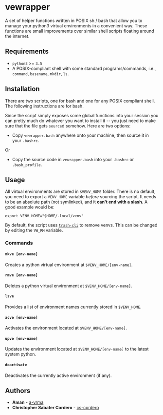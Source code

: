 # vewrapper

A set of helper functions written in POSIX sh / bash that allow you to manage your python3
virtual environments in a convenient way. These functions are small improvements over
similar shell scripts floating around the internet.

## Requirements

* `python3` >= `3.5`
* A POSIX-compliant shell with some standard programs/commands, i.e.,
  `command`, `basename`, `mkdir`, `ls`.

## Installation

There are two scripts, one for bash and one for any POSIX compliant shell.
The following instructions are for bash.

Since the script simply exposes some global functions into your session you can
pretty much do whatever you want to install it -- you just need to make sure that the file
gets `source`d somehow.  Here are two options:

- Copy `vewrapper.bash` anywhere onto your machine, then source it in your
  `.bashrc`.

Or

- Copy the source code in `vewrapper.bash` into your `.bashrc` or
  `.bash_profile`.

## Usage

All virtual environments are stored in `$VENV_HOME` folder. There is no default, you need
to export a `VENV_HOME` variable _before_ sourcing the script. It needs to be an absolute
path (not symlinked), and it **can't end with a slash.** A good example would be:

    export VENV_HOME="$HOME/.local/venv"

By default, the script uses [`trash-cli`](https://github.com/sindresorhus/trash-cli) to
remove venvs. This can be changed by editing the `VW_RM` variable.

### Commands

#### `mkve [env-name]`
Creates a python virtual environment at `$VENV_HOME/[env-name]`.

#### `rmve [env-name]`
Deletes a python virtual environment at `$VENV_HOME/[env-name]`.

#### `lsve`
Provides a list of environment names currently stored in `$VENV_HOME`.

#### `acve [env-name]`
Activates the environment located at `$VENV_HOME/[env-name]`.

#### `upve [env-name]`
Updates the environment located at `$VENV_HOME/[env-name]` to the latest system python.

#### `deactivate`
Deactivates the currently active environment (if any).

## Authors

* **Aman** - [a-vrma](https://github.com/a-vrma)
* **Christopher Sabater Cordero** - [cs-cordero](https://github.com/cs-cordero)


